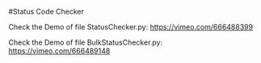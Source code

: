 
#Status Code Checker

Check the Demo of file StatusChecker.py: https://vimeo.com/666488399

Check the Demo of file BulkStatusChecker.py: https://vimeo.com/666489148
